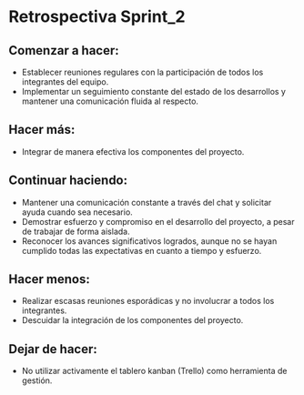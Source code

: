 Retrospectiva Sprint_2
===============================
Comenzar a hacer:
-----------
* Establecer reuniones regulares con la participación de todos los integrantes del equipo.
* Implementar un seguimiento constante del estado de los desarrollos y mantener una comunicación fluida al respecto.

Hacer más:
-----------
* Integrar de manera efectiva los componentes del proyecto.

Continuar haciendo:
-----------
* Mantener una comunicación constante a través del chat y solicitar ayuda cuando sea necesario.
* Demostrar esfuerzo y compromiso en el desarrollo del proyecto, a pesar de trabajar de forma aislada.
* Reconocer los avances significativos logrados, aunque no se hayan cumplido todas las expectativas en cuanto a tiempo y esfuerzo.

Hacer menos:
-----------
* Realizar escasas reuniones esporádicas y no involucrar a todos los integrantes.
* Descuidar la integración de los componentes del proyecto.

Dejar de hacer:
-----------
* No utilizar activamente el tablero kanban (Trello) como herramienta de gestión.















